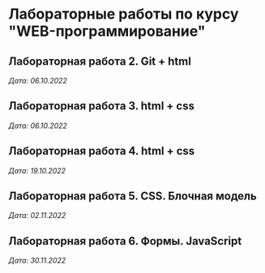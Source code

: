 # Лабораторные работы по курсу "WEB-программирование"

## Лабораторная работа 2. Git + html

*Дата: 06.10.2022*

## Лабораторная работа 3. html + css

*Дата: 06.10.2022*

## Лабораторная работа 4. html + css

*Дата: 19.10.2022*

## Лабораторная работа 5. CSS. Блочная модель

*Дата: 02.11.2022*

## Лабораторная работа 6. Формы. JavaScript

*Дата: 30.11.2022*
